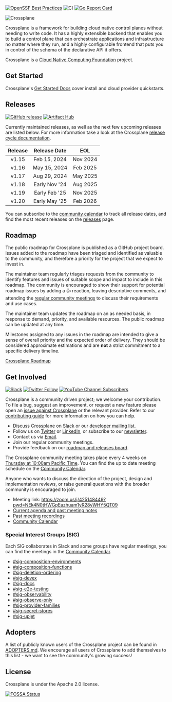 [![OpenSSF Best Practices](https://www.bestpractices.dev/projects/3260/badge)](https://www.bestpractices.dev/projects/3260) ![CI](https://github.com/crossplane/crossplane/workflows/CI/badge.svg) [![Go Report Card](https://goreportcard.com/badge/github.com/crossplane/crossplane)](https://goreportcard.com/report/github.com/crossplane/crossplane)

![Crossplane](banner.png)

Crossplane is a framework for building cloud native control planes without
needing to write code. It has a highly extensible backend that enables you to
build a control plane that can orchestrate applications and infrastructure no
matter where they run, and a highly configurable frontend that puts you in
control of the schema of the declarative API it offers.

Crossplane is a [Cloud Native Computing Foundation][cncf] project.

## Get Started

Crossplane's [Get Started Docs] cover install and cloud provider quickstarts.

## Releases

[![GitHub release](https://img.shields.io/github/release/crossplane/crossplane/all.svg)](https://github.com/crossplane/crossplane/releases) [![Artifact Hub](https://img.shields.io/endpoint?url=https://artifacthub.io/badge/repository/crossplane)](https://artifacthub.io/packages/helm/crossplane/crossplane)

Currently maintained releases, as well as the next few upcoming releases are
listed below. For more information take a look at the Crossplane [release cycle
documentation].

| Release | Release Date  |   EOL    |
|:-------:|:-------------:|:--------:|
|  v1.15  | Feb 15, 2024  | Nov 2024 |
|  v1.16  | May 15, 2024  | Feb 2025 |
|  v1.17  | Aug 29, 2024  | May 2025 |
|  v1.18  | Early Nov '24 | Aug 2025 |
|  v1.19  | Early Feb '25 | Nov 2025 |
|  v1.20  | Early May '25 | Feb 2026 |

You can subscribe to the [community calendar] to track all release dates, and
find the most recent releases on the [releases] page.

## Roadmap

The public roadmap for Crossplane is published as a GitHub project board. Issues
added to the roadmap have been triaged and identified as valuable to the
community, and therefore a priority for the project that we expect to invest in.

The maintainer team regularly triages requests from the community to identify
features and issues of suitable scope and impact to include in this roadmap. The
community is encouraged to show their support for potential roadmap issues by
adding a :+1: reaction, leaving descriptive comments, and attending the
[regular community meetings] to discuss their requirements and use cases.

The maintainer team updates the roadmap on an as needed basis, in response to
demand, priority, and available resources. The public roadmap can be updated at
any time.

Milestones assigned to any issues in the roadmap are intended to give a sense of
overall priority and the expected order of delivery. They should be considered
approximate estimations and are **not** a strict commitment to a specific
delivery timeline.

[Crossplane Roadmap]

## Get Involved

[![Slack](https://img.shields.io/badge/slack-crossplane-red?logo=slack)](https://slack.crossplane.io) [![Twitter Follow](https://img.shields.io/twitter/follow/crossplane_io?logo=X&label=Follow&style=flat)](https://twitter.com/intent/follow?screen_name=crossplane_io&user_id=788180534543339520) [![YouTube Channel Subscribers](https://img.shields.io/youtube/channel/subscribers/UC19FgzMBMqBro361HbE46Fw)](https://www.youtube.com/@Crossplane)

Crossplane is a community driven project; we welcome your contribution. To file
a bug, suggest an improvement, or request a new feature please open an [issue
against Crossplane] or the relevant provider. Refer to our [contributing guide]
for more information on how you can help.

* Discuss Crossplane on [Slack] or our [developer mailing list].
* Follow us on [Twitter] or [LinkedIn], or subscribe to our [newsletter].
* Contact us via [Email].
* Join our regular community meetings.
* Provide feedback on our [roadmap and releases board].

The Crossplane community meeting takes place every 4 weeks on [Thursday at
10:00am Pacific Time][community meeting time]. You can find the up to date
meeting schedule on the [Community Calendar][community calendar].

Anyone who wants to discuss the direction of the project, design and
implementation reviews, or raise general questions with the broader community is
encouraged to join.

* Meeting link: <https://zoom.us/j/425148449?pwd=NEk4N0tHWGpEazhuam1yR28yWHY5QT09>
* [Current agenda and past meeting notes]
* [Past meeting recordings]
* [Community Calendar][community calendar]

### Special Interest Groups (SIG)

Each SIG collaborates in Slack and some groups have regular meetings, you can
find the meetings in the [Community Calendar][community calendar].
- [#sig-composition-environments][sig-composition-environments-slack]
- [#sig-composition-functions][sig-composition-functions-slack]
- [#sig-deletion-ordering][sig-deletion-ordering-slack]
- [#sig-devex][sig-devex-slack]
- [#sig-docs][sig-docs-slack]
- [#sig-e2e-testing][sig-e2e-testing-slack]
- [#sig-observability][sig-observability-slack]
- [#sig-observe-only][sig-observe-only-slack]
- [#sig-provider-families][sig-provider-families-slack]
- [#sig-secret-stores][sig-secret-stores-slack]
- [#sig-upjet][sig-upjet-slack]

## Adopters

A list of publicly known users of the Crossplane project can be found in [ADOPTERS.md].  We
encourage all users of Crossplane to add themselves to this list - we want to see the community's
growing success!

## License

Crossplane is under the Apache 2.0 license.

[![FOSSA Status](https://app.fossa.io/api/projects/git%2Bgithub.com%2Fcrossplane%2Fcrossplane.svg?type=large)](https://app.fossa.io/projects/git%2Bgithub.com%2Fcrossplane%2Fcrossplane?ref=badge_large)

<!-- Named links -->

[Crossplane]: https://crossplane.io
[release cycle documentation]: https://docs.crossplane.io/knowledge-base/guides/release-cycle
[install]: https://crossplane.io/docs/latest
[Slack]: https://slack.crossplane.io
[developer mailing list]: https://groups.google.com/forum/#!forum/crossplane-dev
[Twitter]: https://twitter.com/crossplane_io
[LinkedIn]: https://www.linkedin.com/company/crossplane/
[newsletter]: https://eepurl.com/ivy4v-/
[Email]: mailto:info@crossplane.io
[issue against Crossplane]: https://github.com/crossplane/crossplane/issues
[contributing guide]: contributing/README.md
[community meeting time]: https://www.thetimezoneconverter.com/?t=10:00&tz=PT%20%28Pacific%20Time%29
[Current agenda and past meeting notes]: https://docs.google.com/document/d/1q_sp2jLQsDEOX7Yug6TPOv7Fwrys6EwcF5Itxjkno7Y/edit?usp=sharing
[Past meeting recordings]: https://www.youtube.com/playlist?list=PL510POnNVaaYYYDSICFSNWFqNbx1EMr-M
[roadmap and releases board]: https://github.com/orgs/crossplane/projects/20/views/9?pane=info
[cncf]: https://www.cncf.io/
[Get Started Docs]: https://docs.crossplane.io/latest/getting-started/
[community calendar]: https://calendar.google.com/calendar/embed?src=c_2cdn0hs9e2m05rrv1233cjoj1k%40group.calendar.google.com
[releases]: https://github.com/crossplane/crossplane/releases
[ADOPTERS.md]: ADOPTERS.md
[regular community meetings]: https://github.com/crossplane/crossplane/blob/main/README.md#get-involved
[Crossplane Roadmap]: https://github.com/orgs/crossplane/projects/20/views/9?pane=info
[sig-composition-environments-slack]: https://crossplane.slack.com/archives/C05BP6QFLUW
[sig-composition-functions-slack]: https://crossplane.slack.com/archives/C031Y29CSAE
[sig-deletion-ordering-slack]: https://crossplane.slack.com/archives/C05BP8W5ALW
[sig-devex-slack]: https://crossplane.slack.com/archives/C05U1LLM3B2
[sig-docs-slack]: https://crossplane.slack.com/archives/C02CAQ52DPU
[sig-e2e-testing-slack]: https://crossplane.slack.com/archives/C05C8CCTVNV
[sig-observability-slack]: https://crossplane.slack.com/archives/C061GNH3LA0
[sig-observe-only-slack]: https://crossplane.slack.com/archives/C04D5988QEA
[sig-provider-families-slack]: https://crossplane.slack.com/archives/C056YAQRV16
[sig-secret-stores-slack]: https://crossplane.slack.com/archives/C05BY7DKFV2
[sig-upjet-slack]: https://crossplane.slack.com/archives/C05T19TB729
